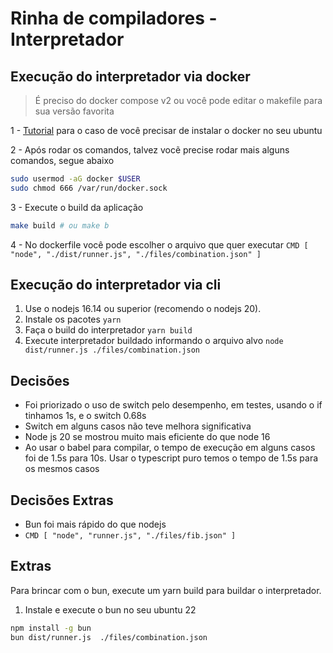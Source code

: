 # Rinha de compiladores - Interpretador

## Execução do interpretador via docker

> É preciso do docker compose v2 ou você pode editar o makefile para sua versão favorita

1 - [Tutorial](https://www.nerdlivre.com.br/como-instalar-o-docker-compose-no-ubuntu-22-04/) para o caso de você precisar de instalar o docker no seu ubuntu

2 - Após rodar os comandos, talvez vocẽ precise rodar mais alguns comandos, segue abaixo
```bash
sudo usermod -aG docker $USER
sudo chmod 666 /var/run/docker.sock
```

3 - Execute o build da aplicação
```bash
make build # ou make b
```

4 - No dockerfile você pode escolher o arquivo que quer executar `CMD [ "node", "./dist/runner.js", "./files/combination.json" ]`

## Execução do interpretador via cli

1. Use o nodejs 16.14 ou superior (recomendo o nodejs 20).
2. Instale os pacotes `yarn`
3. Faça o build do interpretador `yarn build`
4. Execute interpretador buildado informando o arquivo alvo `node dist/runner.js ./files/combination.json`


## Decisões
- Foi priorizado o uso de switch pelo desempenho, em testes, usando o if tinhamos 1s, e o switch 0.68s
- Switch em alguns casos não teve melhora significativa
- Node js 20 se mostrou muito mais eficiente do que node 16
- Ao usar o babel para compilar, o tempo de execução em alguns casos foi de 1.5s para 10s. Usar o typescript puro temos o tempo de 1.5s para os mesmos casos

## Decisões Extras
- Bun foi mais rápido do que nodejs
- `CMD [ "node", "runner.js", "./files/fib.json" ]`

## Extras

Para brincar com o bun, execute um yarn build para buildar o interpretador.

1. Instale e execute o bun no seu ubuntu 22

```bash
npm install -g bun
bun dist/runner.js  ./files/combination.json
```
